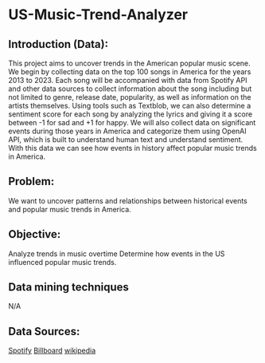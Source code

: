 # US-Music-Trend-Analyzer


## Introduction (Data):
This project aims to uncover trends in the American popular music scene. We begin by collecting data on the top 100 songs in America for the years 2013 to 2023. Each song will be accompanied with data from Spotify API and other data sources to collect information about the song including but not limited to genre, release date, popularity, as well as information on the artists themselves. Using tools such as Textblob, we can also determine a sentiment score for each song by analyzing the lyrics and giving it a score between -1 for sad and +1 for happy. We will also collect data on significant events during those years in America and categorize them using OpenAI API, which is built to understand human text and understand sentiment. With this data we can see how events in history affect popular music trends in America.

## Problem:
We want to uncover patterns and relationships between historical events and popular music trends in America.

## Objective:
Analyze trends in music overtime 
Determine how events in the US influenced popular music trends.

## Data mining techniques
N/A

## Data Sources:
[Spotify](https://developer.spotify.com/documentation/web-api) 
[Billboard](https://www.billboard.com/charts/hot-100/)
[wikipedia](https://en.wikipedia.org/wiki/Timeline_of_the_21st_century)





